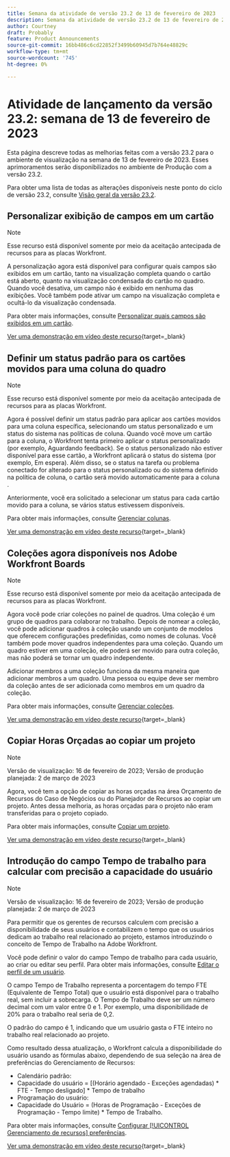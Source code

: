 ```yaml
---
title: Semana da atividade de versão 23.2 de 13 de fevereiro de 2023
description: Semana da atividade de versão 23.2 de 13 de fevereiro de 2023
author: Courtney
draft: Probably
feature: Product Announcements
source-git-commit: 16bb486c6cd22852f3499b60945d7b764e48829c
workflow-type: tm+mt
source-wordcount: '745'
ht-degree: 0%

---
```


# Atividade de lançamento da versão 23.2: semana de 13 de fevereiro de 2023

Esta página descreve todas as melhorias feitas com a versão 23.2 para o ambiente de visualização na semana de 13 de fevereiro de 2023. Esses aprimoramentos serão disponibilizados no ambiente de Produção com a versão 23.2.

Para obter uma lista de todas as alterações disponíveis neste ponto do ciclo de versão 23.2, consulte [Visão geral da versão 23.2](/help/quicksilver/product-announcements/product-releases/23.2-release-activity/23-2-release-overview.md).

## Personalizar exibição de campos em um cartão

>[!NOTE]
>
>Esse recurso está disponível somente por meio da aceitação antecipada de recursos para as placas Workfront.


A personalização agora está disponível para configurar quais campos são exibidos em um cartão, tanto na visualização completa quando o cartão está aberto, quanto na visualização condensada do cartão no quadro. Quando você desativa, um campo não é exibido em nenhuma das exibições. Você também pode ativar um campo na visualização completa e ocultá-lo da visualização condensada.

Para obter mais informações, consulte [Personalizar quais campos são exibidos em um cartão](/help/quicksilver/agile/get-started-with-boards/customize-fields-on-card.md).

[Ver uma demonstração em vídeo deste recurso](https://video.tv.adobe.com/v/3415710/){target=_blank}

## Definir um status padrão para os cartões movidos para uma coluna do quadro

>[!NOTE]
>
>Esse recurso está disponível somente por meio da aceitação antecipada de recursos para as placas Workfront.

Agora é possível definir um status padrão para aplicar aos cartões movidos para uma coluna específica, selecionando um status personalizado e um status do sistema nas políticas de coluna. Quando você move um cartão para a coluna, o Workfront tenta primeiro aplicar o status personalizado (por exemplo, Aguardando feedback). Se o status personalizado não estiver disponível para esse cartão, a Workfront aplicará o status do sistema (por exemplo, Em espera). Além disso, se o status na tarefa ou problema conectado for alterado para o status personalizado ou do sistema definido na política de coluna, o cartão será movido automaticamente para a coluna .

Anteriormente, você era solicitado a selecionar um status para cada cartão movido para a coluna, se vários status estivessem disponíveis.

Para obter mais informações, consulte [Gerenciar colunas](/help/quicksilver/agile/get-started-with-boards/manage-board-columns.md).

[Ver uma demonstração em vídeo deste recurso](https://video.tv.adobe.com/v/3415711/){target=_blank}

## Coleções agora disponíveis nos Adobe Workfront Boards

>[!NOTE]
>
>Esse recurso está disponível somente por meio da aceitação antecipada de recursos para as placas Workfront.

Agora você pode criar coleções no painel de quadros. Uma coleção é um grupo de quadros para colaborar no trabalho. Depois de nomear a coleção, você pode adicionar quadros à coleção usando um conjunto de modelos que oferecem configurações predefinidas, como nomes de colunas. Você também pode mover quadros independentes para uma coleção. Quando um quadro estiver em uma coleção, ele poderá ser movido para outra coleção, mas não poderá se tornar um quadro independente.

Adicionar membros a uma coleção funciona da mesma maneira que adicionar membros a um quadro. Uma pessoa ou equipe deve ser membro da coleção antes de ser adicionada como membros em um quadro da coleção.

Para obter mais informações, consulte [Gerenciar coleções](/help/quicksilver/agile/use-boards-agile-planning-tools/manage-collections.md).

[Ver uma demonstração em vídeo deste recurso](https://video.tv.adobe.com/v/3415609/){target=_blank}

## Copiar Horas Orçadas ao copiar um projeto

>[!NOTE]
>
>Versão de visualização: 16 de fevereiro de 2023; Versão de produção planejada: 2 de março de 2023

Agora, você tem a opção de copiar as horas orçadas na área Orçamento de Recursos do Caso de Negócios ou do Planejador de Recursos ao copiar um projeto. Antes dessa melhoria, as horas orçadas para o projeto não eram transferidas para o projeto copiado.

Para obter mais informações, consulte [Copiar um projeto](/help/quicksilver/manage-work/projects/manage-projects/copy-project.md).

[Ver uma demonstração em vídeo deste recurso](https://video.tv.adobe.com/v/3415607/){target=_blank}

## Introdução do campo Tempo de trabalho para calcular com precisão a capacidade do usuário

>[!NOTE]
>
>Versão de visualização: 16 de fevereiro de 2023; Versão de produção planejada: 2 de março de 2023

Para permitir que os gerentes de recursos calculem com precisão a disponibilidade de seus usuários e contabilizem o tempo que os usuários dedicam ao trabalho real relacionado ao projeto, estamos introduzindo o conceito de Tempo de Trabalho na Adobe Workfront.

Você pode definir o valor do campo Tempo de trabalho para cada usuário, ao criar ou editar seu perfil. Para obter mais informações, consulte [Editar o perfil de um usuário](/help/quicksilver/administration-and-setup/add-users/create-and-manage-users/edit-a-users-profile.md).

O campo Tempo de Trabalho representa a porcentagem do tempo FTE (Equivalente de Tempo Total) que o usuário está disponível para o trabalho real, sem incluir a sobrecarga. O Tempo de Trabalho deve ser um número decimal com um valor entre 0 e 1. Por exemplo, uma disponibilidade de 20% para o trabalho real seria de 0,2.

O padrão do campo é 1, indicando que um usuário gasta o FTE inteiro no trabalho real relacionado ao projeto.

Como resultado dessa atualização, o Workfront calcula a disponibilidade do usuário usando as fórmulas abaixo, dependendo de sua seleção na área de preferências do Gerenciamento de Recursos:

* Calendário padrão:
* Capacidade do usuário = [(Horário agendado - Exceções agendadas) * FTE - Tempo desligado] * Tempo de trabalho
* Programação do usuário:
* Capacidade do Usuário = (Horas de Programação - Exceções de Programação - Tempo limite) * Tempo de Trabalho.

Para obter mais informações, consulte [Configurar [!UICONTROL Gerenciamento de recursos] preferências](/help/quicksilver/administration-and-setup/set-up-workfront/configure-system-defaults/configure-resource-mgmt-preferences.md).

[Ver uma demonstração em vídeo deste recurso](https://video.tv.adobe.com/v/3415608/){target=_blank}